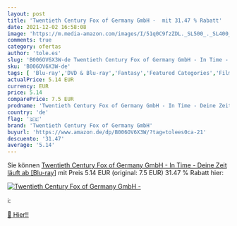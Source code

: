 ```yaml
---
layout: post
title: 'Twentieth Century Fox of Germany GmbH -  mit 31.47 % Rabatt'
date: 2021-12-02 16:58:08
image: 'https://m.media-amazon.com/images/I/51q0C9fzZDL._SL500_._SL400_.jpg'
comments: true
category: ofertas
author: 'tole.es'
slug: 'B006OV6X3W-de Twentieth Century Fox of Germany GmbH - In Time - Deine...'
sku: 'B006OV6X3W-de'
tags: [ 'Blu-ray','DVD & Blu-ray','Fantasy','Featured Categories','Filme','Krimi','Science Fiction','Thriller','twentieth century fox of germany gmbh', ]
actualPrice: 5.14 EUR
currency: EUR
price: 5.14
comparePrice: 7.5 EUR
prodname: 'Twentieth Century Fox of Germany GmbH - In Time - Deine Zeit läuft ab [Blu-ray]'
country: 'de'
flag: '🇩🇪'
brand: 'Twentieth Century Fox of Germany GmbH'
buyurl: 'https://www.amazon.de/dp/B006OV6X3W/?tag=tolees0ca-21'
descuento: '31.47'
average: '5.14'
---
```


Sie können [Twentieth Century Fox of Germany GmbH - In Time - Deine Zeit läuft ab [Blu-ray]](https://www.amazon.de/dp/B006OV6X3W/?tag=tolees0ca-21) mit Preis 5.14 EUR (original: 7.5 EUR) 31.47 % Rabatt hier:

[![Twentieth Century Fox of Germany GmbH - ](https://m.media-amazon.com/images/I/51q0C9fzZDL._SL500_._SL400_.jpg)](https://www.amazon.de/dp/B006OV6X3W/?tag=tolees0ca-21)

ℹ️:


[🛒 Hier!!](https://www.amazon.de/dp/B006OV6X3W/?tag=tolees0ca-21)
